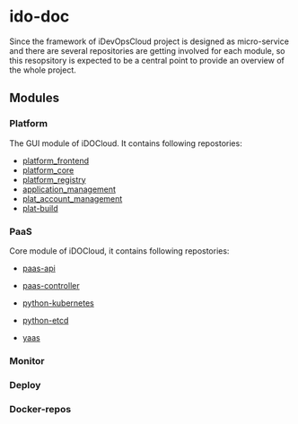 # ido-doc

Since the framework of iDevOpsCloud project is designed as micro-service and there are several repositories are getting involved for each module, so this resopsitory is expected to be a central point to provide an overview of the whole project.

## Modules
### Platform
The GUI module of iDOCloud. It contains following repostories:

- [platform_frontend](https://github.com/idevopscloud/platform_frontend)
- [platform_core](https://github.com/idevopscloud/platform_core)
- [platform_registry](https://github.com/idevopscloud/platform_registry)
- [application_management](https://github.com/idevopscloud/application_management)
- [plat_account_management](https://github.com/idevopscloud/plat_account_management)
- [plat-build](https://github.com/idevopscloud/plat-build)

### PaaS

Core module of iDOCloud, it contains following repostories:

- [paas-api](https://github.com/idevopscloud/paas-api)

- [paas-controller](https://github.com/idevopscloud/paas-controller)

- [python-kubernetes](https://github.com/idevopscloud/python-kubernetes)

- [python-etcd](https://github.com/idevopscloud/python-etcd)

- [yaas](https://github.com/idevopscloud/yaas)

### Monitor



### Deploy
### Docker-repos